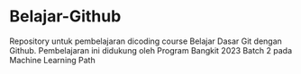 # Belajar-Github
Repository untuk pembelajaran dicoding course Belajar Dasar Git dengan Github. Pembelajaran ini didukung oleh Program Bangkit 2023 Batch 2 pada Machine Learning Path

